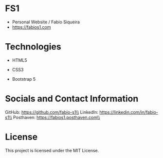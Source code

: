 # FS1
* Personal Website / Fabio Siqueira
* https://fabios1.com



# Technologies
* HTML5
* CSS3

* Bootstrap 5



# Socials and Contact Information
GitHub: https://github.com/fabio-s1\\
LinkedIn: https://linkedin.com/in/fabio-s1\\
Posthaven: https://fabios1.posthaven.com\\



# License
This project is licensed under the MIT License.